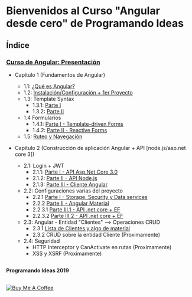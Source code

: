 # Bienvenidos al Curso "Angular desde cero" de Programando Ideas

## Índice
  ### [Curso de Angular: Presentación](https://youtu.be/HTrsaCN3-uk)
  
* Capítulo 1 (Fundamentos de Angular)
  * 1.1: [¿Qué es Angular?](https://youtu.be/WT-fi0rrh4o)
  * 1.2: [Instalación/Configuración + 1er Proyecto](https://youtu.be/gYA9xmnf0oY)
  * 1.3: Template Syntax
    * 1.3.1: [Parte I](https://youtu.be/nVg_qh64kCA)
    * 1.3.2: [Parte II](https://youtu.be/S61lUEC55Io)
  * 1.4 Formularios
    * 1.4.1: [Parte I - Template-driven Forms](https://youtu.be/IsmxfBL2Mh0)
    * 1.4.2: [Parte II - Reactive Forms](https://youtu.be/BOaaOSa9KF8)
  * 1.5: [Ruteo y Navegación](https://youtu.be/JbtvuQDKvOU)
  
* Capítulo 2 (Construcción de aplicación Angular + API [node.js/asp.net core 3])
  * 2.1: Login + JWT
    * 2.1.1: [Parte I - API Asp.Net Core 3.0](https://youtu.be/qyFQO8n-OGk)
    * 2.1.2: [Parte II - API Node.js](https://youtu.be/oKI6JVJQeYk)
    * 2.1.3: [Parte III - Cliente Angular](https://youtu.be/1BYDxq0S-WQ)
  * 2.2: Configuraciones varias del proyecto
    * 2.2.1 [Parte I - Storage, Security y Data services](https://youtu.be/kglCVd9Sf00)
    * 2.2.2 [Parte II - Angular Material](https://youtu.be/vLnA9uu7fOE)
    * 2.2.3.1 [Parte III.1 - API .net core + EF](https://youtu.be/LnxXh_G3qdA)
    * 2.2.3.2 [Parte III.2 - API .net core + EF](https://youtu.be/E3MsbWd2j-8)
  * 2.3: Angular - Entidad "Clientes" --> Operaciones CRUD
    * 2.3.1 [Lista de Clientes y algo de material](https://youtu.be/gHgh3XMic5w)
    * 2.3.2 CRUD sobre la entidad Cliente (Proximamente)
  * 2.4: Seguridad
    * HTTP Interceptor y CanActivate en rutas (Proximamente)
    * XSS y XSRF (Proximamente)

 
 ##
 **Programando Ideas 2019**
 ##
 <a href="https://www.buymeacoffee.com/CFVh8qe" target="_blank"><img src="https://bmc-cdn.nyc3.digitaloceanspaces.com/BMC-button-images/custom_images/orange_img.png" alt="Buy Me A Coffee" style="height: auto !important;width: auto !important;" ></a>
